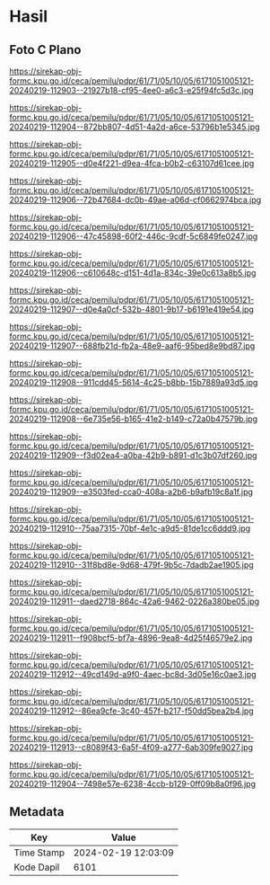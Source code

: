 # Hasil

## Foto C Plano

https://sirekap-obj-formc.kpu.go.id/ceca/pemilu/pdpr/61/71/05/10/05/6171051005121-20240219-112903--21927b18-cf95-4ee0-a6c3-e25f94fc5d3c.jpg

https://sirekap-obj-formc.kpu.go.id/ceca/pemilu/pdpr/61/71/05/10/05/6171051005121-20240219-112904--872bb807-4d51-4a2d-a6ce-53796b1e5345.jpg

https://sirekap-obj-formc.kpu.go.id/ceca/pemilu/pdpr/61/71/05/10/05/6171051005121-20240219-112905--d0e4f221-d9ea-4fca-b0b2-c63107d61cee.jpg

https://sirekap-obj-formc.kpu.go.id/ceca/pemilu/pdpr/61/71/05/10/05/6171051005121-20240219-112906--72b47684-dc0b-49ae-a06d-cf0662974bca.jpg

https://sirekap-obj-formc.kpu.go.id/ceca/pemilu/pdpr/61/71/05/10/05/6171051005121-20240219-112906--47c45898-60f2-446c-9cdf-5c6849fe0247.jpg

https://sirekap-obj-formc.kpu.go.id/ceca/pemilu/pdpr/61/71/05/10/05/6171051005121-20240219-112906--c610648c-d151-4d1a-834c-39e0c613a8b5.jpg

https://sirekap-obj-formc.kpu.go.id/ceca/pemilu/pdpr/61/71/05/10/05/6171051005121-20240219-112907--d0e4a0cf-532b-4801-9b17-b6191e419e54.jpg

https://sirekap-obj-formc.kpu.go.id/ceca/pemilu/pdpr/61/71/05/10/05/6171051005121-20240219-112907--688fb21d-fb2a-48e9-aaf6-95bed8e9bd87.jpg

https://sirekap-obj-formc.kpu.go.id/ceca/pemilu/pdpr/61/71/05/10/05/6171051005121-20240219-112908--911cdd45-5614-4c25-b8bb-15b7889a93d5.jpg

https://sirekap-obj-formc.kpu.go.id/ceca/pemilu/pdpr/61/71/05/10/05/6171051005121-20240219-112908--6e735e56-b165-41e2-b149-c72a0b47579b.jpg

https://sirekap-obj-formc.kpu.go.id/ceca/pemilu/pdpr/61/71/05/10/05/6171051005121-20240219-112909--f3d02ea4-a0ba-42b9-b891-d1c3b07df260.jpg

https://sirekap-obj-formc.kpu.go.id/ceca/pemilu/pdpr/61/71/05/10/05/6171051005121-20240219-112909--e3503fed-cca0-408a-a2b6-b9afb19c8a1f.jpg

https://sirekap-obj-formc.kpu.go.id/ceca/pemilu/pdpr/61/71/05/10/05/6171051005121-20240219-112910--75aa7315-70bf-4e1c-a9d5-81de1cc6ddd9.jpg

https://sirekap-obj-formc.kpu.go.id/ceca/pemilu/pdpr/61/71/05/10/05/6171051005121-20240219-112910--31f8bd8e-9d68-479f-9b5c-7dadb2ae1905.jpg

https://sirekap-obj-formc.kpu.go.id/ceca/pemilu/pdpr/61/71/05/10/05/6171051005121-20240219-112911--daed2718-864c-42a6-9462-0226a380be05.jpg

https://sirekap-obj-formc.kpu.go.id/ceca/pemilu/pdpr/61/71/05/10/05/6171051005121-20240219-112911--f908bcf5-bf7a-4896-9ea8-4d25f46579e2.jpg

https://sirekap-obj-formc.kpu.go.id/ceca/pemilu/pdpr/61/71/05/10/05/6171051005121-20240219-112912--49cd149d-a9f0-4aec-bc8d-3d05e16c0ae3.jpg

https://sirekap-obj-formc.kpu.go.id/ceca/pemilu/pdpr/61/71/05/10/05/6171051005121-20240219-112912--86ea9cfe-3c40-457f-b217-f50dd5bea2b4.jpg

https://sirekap-obj-formc.kpu.go.id/ceca/pemilu/pdpr/61/71/05/10/05/6171051005121-20240219-112913--c8089f43-6a5f-4f09-a277-6ab309fe9027.jpg

https://sirekap-obj-formc.kpu.go.id/ceca/pemilu/pdpr/61/71/05/10/05/6171051005121-20240219-112904--7498e57e-6238-4ccb-b129-0ff09b8a0f96.jpg


## Metadata

| Key        | Value               |
| ---------- | ------------------- |
| Time Stamp | 2024-02-19 12:03:09 |
| Kode Dapil | 6101                |




